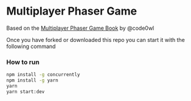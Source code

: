 # Multiplayer Phaser Game

Based on the [Multiplayer Phaser Game Book](https://leanpub.com/buildmultiplayergame) by @code0wl

Once you have forked or downloaded this repo you can start it with the following command

### How to run
```bash
npm install -g concurrently
npm install -g yarn
yarn
yarn start:dev
```

